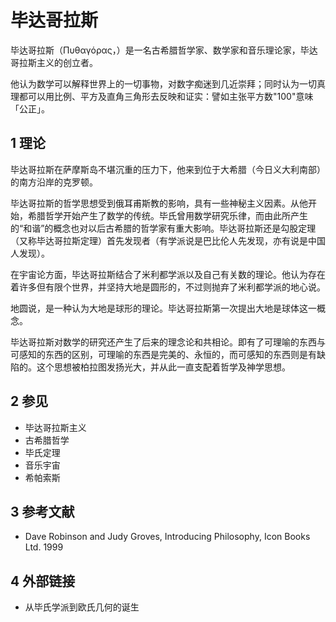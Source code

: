 # 毕达哥拉斯





毕达哥拉斯（Πυθαγόρας，）是一名古希腊哲学家、数学家和音乐理论家，毕达哥拉斯主义的创立者。

他认为数学可以解释世界上的一切事物，对数字痴迷到几近崇拜；同时认为一切真理都可以用比例、平方及直角三角形去反映和证实：譬如主张平方数"100"意味「公正」。



## 1 理论

毕达哥拉斯在萨摩斯岛不堪沉重的压力下，他来到位于大希腊（今日义大利南部）的南方沿岸的克罗顿。

毕达哥拉斯的哲学思想受到俄耳甫斯教的影响，具有一些神秘主义因素。从他开始，希腊哲学开始产生了数学的传统。毕氏曾用数学研究乐律，而由此所产生的“和谐”的概念也对以后古希腊的哲学家有重大影响。毕达哥拉斯还是勾股定理（又称毕达哥拉斯定理）首先发现者（有学派说是巴比伦人先发现，亦有说是中国人发现）。

在宇宙论方面，毕达哥拉斯结合了米利都学派以及自己有关数的理论。他认为存在着许多但有限个世界，并坚持大地是圆形的，不过则抛弃了米利都学派的地心说。

地圆说，是一种认为大地是球形的理论。毕达哥拉斯第一次提出大地是球体这一概念。

毕达哥拉斯对数学的研究还产生了后来的理念论和共相论。即有了可理喻的东西与可感知的东西的区别，可理喻的东西是完美的、永恒的，而可感知的东西则是有缺陷的。这个思想被柏拉图发扬光大，并从此一直支配着哲学及神学思想。



## 2 参见

* 毕达哥拉斯主义
* 古希腊哲学
* 毕氏定理
* 音乐宇宙
* 希帕索斯



## 3 参考文献

* Dave Robinson and Judy Groves, Introducing Philosophy, Icon Books Ltd. 1999



## 4 外部链接

* 从毕氏学派到欧氏几何的诞生




